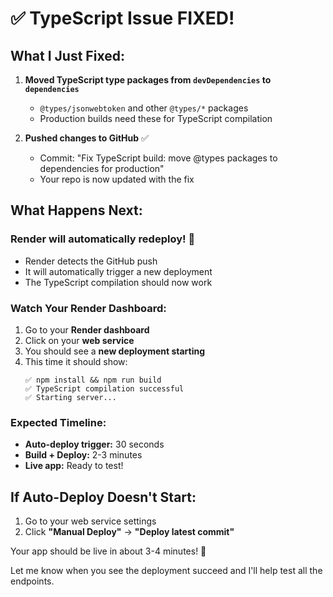 # ✅ TypeScript Issue FIXED!

## What I Just Fixed:
1. **Moved TypeScript type packages from `devDependencies` to `dependencies`**
   - `@types/jsonwebtoken` and other `@types/*` packages
   - Production builds need these for TypeScript compilation

2. **Pushed changes to GitHub** ✅
   - Commit: "Fix TypeScript build: move @types packages to dependencies for production"
   - Your repo is now updated with the fix

## What Happens Next:

### Render will automatically redeploy! 🚀
- Render detects the GitHub push
- It will automatically trigger a new deployment
- The TypeScript compilation should now work

### Watch Your Render Dashboard:
1. Go to your **Render dashboard**
2. Click on your **web service**
3. You should see a **new deployment starting**
4. This time it should show:
   ```
   ✅ npm install && npm run build
   ✅ TypeScript compilation successful
   ✅ Starting server...
   ```

### Expected Timeline:
- **Auto-deploy trigger:** 30 seconds  
- **Build + Deploy:** 2-3 minutes
- **Live app:** Ready to test!

## If Auto-Deploy Doesn't Start:
1. Go to your web service settings
2. Click **"Manual Deploy"** → **"Deploy latest commit"**

Your app should be live in about 3-4 minutes! 🎉

Let me know when you see the deployment succeed and I'll help test all the endpoints.